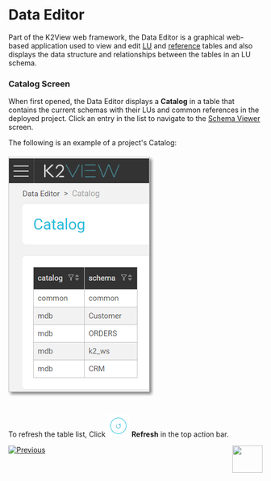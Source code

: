 # Data Editor

Part of the K2View web framework, the Data Editor is a graphical web-based application used to view and edit [LU](/articles/06_LU_tables/01_LU_tables_overview.md) and [reference](/articles/22_reference(commonDB)_tables/01_fabric_commonDB_overview.md) tables and also displays the data structure and relationships between the tables in an LU schema.



### Catalog Screen

When first opened, the Data Editor displays a **Catalog** in a table that contains the current schemas with their LUs and common references in the deployed project. Click an entry in the list to navigate to the [Schema Viewer](05_data_editor_scheme_viewer.md) screen.

The following is an example of a project's Catalog:

###### <img src="images/30_dataeditor_01.png" alt="Data Editor Catalog" />

To refresh the table list, Click <img src="images/30_dataeditor_refresh_icon.png" alt="refresh" /> **Refresh** in the top action bar.

[![Previous](/articles/images/Previous.png)](03_web_admin_application.md)[<img align="right" width="60" height="54" src="/articles/images/Next.png">](05_data_editor_schema_viewer.md) 



